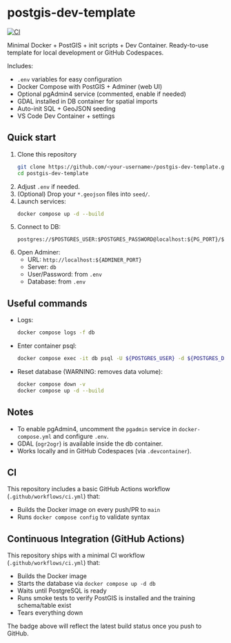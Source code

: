 # postgis-dev-template

<!-- CI Badge -->
[![CI](https://github.com/<your-username>/postgis-dev-template/actions/workflows/ci.yml/badge.svg)](https://github.com/<your-username>/postgis-dev-template/actions/workflows/ci.yml)


Minimal Docker + PostGIS + init scripts + Dev Container.
Ready-to-use template for local development or GitHub Codespaces.

Includes:
- `.env` variables for easy configuration
- Docker Compose with PostGIS + Adminer (web UI)
- Optional pgAdmin4 service (commented, enable if needed)
- GDAL installed in DB container for spatial imports
- Auto-init SQL + GeoJSON seeding
- VS Code Dev Container + settings

## Quick start
1. Clone this repository
   ```bash
   git clone https://github.com/<your-username>/postgis-dev-template.git
   cd postgis-dev-template
   ```
2. Adjust `.env` if needed.
3. (Optional) Drop your `*.geojson` files into `seed/`.
4. Launch services:
   ```bash
   docker compose up -d --build
   ```
5. Connect to DB:
   ```
   postgres://$POSTGRES_USER:$POSTGRES_PASSWORD@localhost:${PG_PORT}/$POSTGRES_DB
   ```
6. Open Adminer:
   - URL: `http://localhost:${ADMINER_PORT}`
   - Server: `db`
   - User/Password: from `.env`
   - Database: from `.env`

## Useful commands
- Logs:
  ```bash
  docker compose logs -f db
  ```
- Enter container psql:
  ```bash
  docker compose exec -it db psql -U ${POSTGRES_USER} -d ${POSTGRES_DB}
  ```
- Reset database (WARNING: removes data volume):
  ```bash
  docker compose down -v
  docker compose up -d --build
  ```

## Notes
- To enable pgAdmin4, uncomment the `pgadmin` service in `docker-compose.yml` and configure `.env`.
- GDAL (`ogr2ogr`) is available inside the db container.
- Works locally and in GitHub Codespaces (via `.devcontainer`).

## CI
This repository includes a basic GitHub Actions workflow (`.github/workflows/ci.yml`) that:
- Builds the Docker image on every push/PR to `main`
- Runs `docker compose config` to validate syntax

## Continuous Integration (GitHub Actions)
This repository ships with a minimal CI workflow (`.github/workflows/ci.yml`) that:
- Builds the Docker image
- Starts the database via `docker compose up -d db`
- Waits until PostgreSQL is ready
- Runs smoke tests to verify PostGIS is installed and the training schema/table exist
- Tears everything down

The badge above will reflect the latest build status once you push to GitHub.
